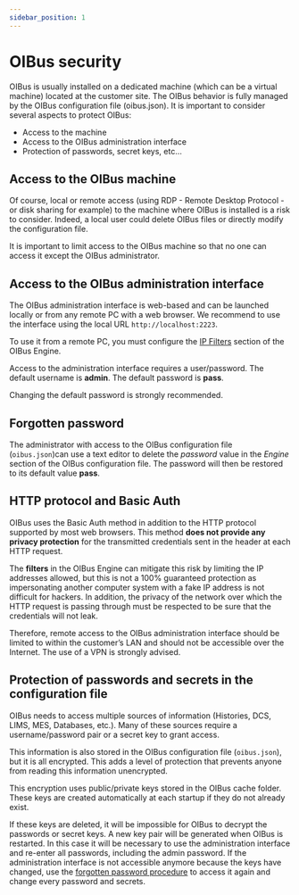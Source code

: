 ```yaml
---
sidebar_position: 1
---
```


# OIBus security

OIBus is usually installed on a dedicated machine (which can be a virtual machine) located at the customer site. The 
OIBus behavior is fully managed by the OIBus configuration file (oibus.json). It is important to consider several 
aspects to protect OIBus:
- Access to the machine
- Access to the OIBus administration interface
- Protection of passwords, secret keys, etc…
 

## Access to the OIBus machine
Of course, local or remote access (using RDP - Remote Desktop Protocol - or disk sharing for example) to the machine 
where OIBus is installed is a risk to consider. Indeed, a local user could delete OIBus files or directly modify the 
configuration file.

It is important to limit access to the OIBus machine so that no one can access it except the OIBus administrator.

## Access to the OIBus administration interface
The OIBus administration interface is web-based and can be launched locally or from any remote PC with a 
web browser. We recommend to use the interface using the local URL `http://localhost:2223`.

To use it from a remote PC, you must configure the [IP Filters](docs/guide/engine/access.md#ip-filters) section of the OIBus 
Engine. 

Access to the administration interface requires a user/password. The default username is **admin**. The default 
password is **pass**.

Changing the default password is strongly recommended.

## Forgotten password
The administrator with access to the OIBus configuration file (`oibus.json`)can use a text editor to delete the 
_password_ value in the _Engine_ section of the OIBus configuration file. The password will then be restored to its 
default value **pass**.

## HTTP protocol and Basic Auth
OIBus uses the Basic Auth method in addition to the HTTP protocol supported by most web browsers. This method
**does not provide any privacy protection** for the transmitted credentials sent in the header at each HTTP request. 

The **filters** in the OIBus Engine can mitigate this risk by limiting the IP addresses allowed, but this is not a 100% 
guaranteed protection as impersonating another computer system with a fake IP address is not difficult for hackers.
In addition, the privacy of the network over which the HTTP request is passing through must be respected to be sure 
that the credentials will not leak.

Therefore, remote access to the OIBus administration interface should be limited to within the customer’s LAN and 
should not be accessible over the Internet. The use of a VPN is strongly advised.

## Protection of passwords and secrets in the configuration file
OIBus needs to access multiple sources of information (Histories, DCS, LIMS, MES, Databases, etc.). Many of these 
sources require a username/password pair or a secret key to grant access.

This information is also stored in the OIBus configuration file (`oibus.json`), but it is all encrypted. This adds a 
level of protection that prevents anyone from reading this information unencrypted.

This encryption uses public/private keys stored in the OIBus cache folder. These keys are created automatically at each
startup if they do not already exist.

If these keys are deleted, it will be impossible for OIBus to decrypt the passwords or secret keys. A new key pair will
be generated when OIBus is restarted. In this case it will be necessary to use the administration interface and 
re-enter all passwords, including the admin password. If the administration interface is not accessible anymore because
the keys have changed, use the [forgotten password procedure](#forgotten-password) to access it again and change every 
password and secrets.

